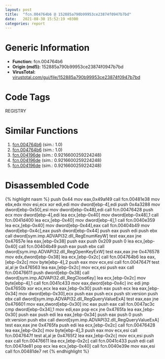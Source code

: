 ```yaml
---
layout: post
title:  "fcn.004764b6 @ 152885a790b99953ce23874f0947b7bd"
date:   2021-08-30 15:52:19 +0300
categories: report
---
```


# Generic Information
- **Function:** fcn.004764b6
- **Origin (md5):** 152885a790b99953ce23874f0947b7bd
- **VirusTotal:** [virustotal.com/gui/file/152885a790b99953ce23874f0947b7bd][virustotal_ref]

# Code Tags
<span class="tag" id="REGISTRY">REGISTRY</span>


# Similar Functions

1. [fcn.004764b6][similar_1_ref] (sim.: 1.0)
2. [fcn.004764b6][similar_2_ref] (sim.: 1.0)
3. [fcn.004196de][similar_3_ref] (sim.: 0.9216600259224248)
4. [fcn.004196de][similar_4_ref] (sim.: 0.9216600259224248)
5. [fcn.004196de][similar_5_ref] (sim.: 0.9216600259224248)


# Disassembled Code

{% highlight nasm %}
push 0x44
mov eax,0x49af49
call fcn.00481e38
mov ebx,edx
mov esi,ecx
xor edi,edi
mov dword[ebp-4],edi
push 0x4a3288
mov dword[ebp-0x50],esi
mov dword[ebp-0x48],edi
call fcn.00476428
push ecx
mov dword[ebp-4],edi
lea ecx,[ebp-0x40]
mov dword[ebp-0x48],1
call fcn.0041d400
lea ecx,[ebp-0x40]
mov dword[ebp-4],1
call fcn.0040e359
lea ecx,[ebp-0x40]
mov dword[ebp-0x44],eax
call fcn.00404b49
mov dword[ebp-0x4c],eax
push dword[ebp-0x44]
push eax
push edi
push ebx
call dword[sym.imp.ADVAPI32.dll_RegEnumKeyW]
test eax,eax
jne 0x47657e
lea eax,[ebp-0x38]
push eax
push 0x209
push 0
lea ecx,[ebp-0x40]
call fcn.00404b49
push eax
push ebx
call dword[sym.imp.ADVAPI32.dll_RegOpenKeyExW]
test eax,eax
jne 0x476578
mov edx,dword[ebp-0x38]
lea ecx,[ebp-0x2c]
call fcn.004764b6
lea eax,[ebp-0x2c]
mov byte[ebp-4],2
push eax
mov ecx,esi
call fcn.0047647f
test al,al
je 0x476563
lea eax,[ebp-0x2c]
mov ecx,esi
push eax
call fcn.00476611
push dword[ebp-0x38]
call dword[sym.imp.ADVAPI32.dll_RegCloseKey]
lea ecx,[ebp-0x2c]
mov byte[ebp-4],1
call fcn.0041c433
mov eax,dword[ebp-0x4c]
inc edi
jmp 0x47650b
xor ecx,ecx
lea eax,[ebp-0x30]
push eax
push ecx
lea eax,[ebp-0x34]
mov dword[ebp-0x30],ecx
push eax
push ecx
push str.version
push ebx
call dword[sym.imp.ADVAPI32.dll_RegQueryValueExA]
test eax,eax
jne 0x476601
mov eax,dword[ebp-0x30]
inc eax
push eax
call fcn.0047ac3c
cmp dword[ebp-0x34],1
mov edi,eax
pop ecx
jne 0x4765fa
lea eax,[ebp-0x30]
push eax
push edi
lea eax,[ebp-0x34]
push eax
push 0
push str.version
push ebx
call dword[sym.imp.ADVAPI32.dll_RegQueryValueExA]
test eax,eax
jne 0x4765fa
push edi
lea ecx,[ebp-0x2c]
call fcn.00476428
lea eax,[ebp-0x2c]
mov byte[ebp-4],3
push eax
mov ecx,esi
call fcn.0047647f
test al,al
je 0x4765f2
lea eax,[ebp-0x2c]
mov ecx,esi
push eax
call fcn.00476611
lea ecx,[ebp-0x2c]
call fcn.0041c433
push edi
call fcn.0047de81
pop ecx
lea ecx,[ebp-0x40]
call fcn.0040e39e
mov eax,esi
call fcn.00481de7
ret 
{% endhighlight %}


[similar_1_ref]: /report/fcn.004764b6@912f1d013a0d6151bc7a7cef6da1b2a0
[similar_2_ref]: /report/fcn.004764b6@fb9b7d22bc1c143ac66b0575cbdd088d
[similar_3_ref]: /report/fcn.004196de@152885a790b99953ce23874f0947b7bd
[similar_4_ref]: /report/fcn.004196de@912f1d013a0d6151bc7a7cef6da1b2a0
[similar_5_ref]: /report/fcn.004196de@fb9b7d22bc1c143ac66b0575cbdd088d
[virustotal_ref]: https://www.virustotal.com/gui/file/152885a790b99953ce23874f0947b7bd